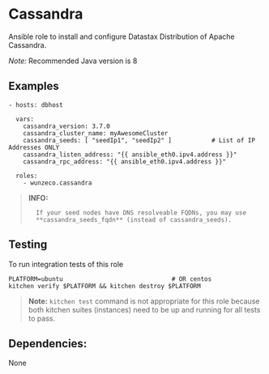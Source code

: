 Cassandra
========

Ansible role to install and configure Datastax Distribution of Apache Cassandra.

*Note:* Recommended Java version is 8

## Examples

```
- hosts: dbhost

  vars:
    cassandra_version: 3.7.0
    cassandra_cluster_name: myAwesomeCluster
    cassandra_seeds: [ "seedIp1", "seedIp2" ]  			# List of IP Addresses ONLY
    cassandra_listen_address: "{{ ansible_eth0.ipv4.address }}"
    cassandra_rpc_address: "{{ ansible_eth0.ipv4.address }}"

  roles:
    - wunzeco.cassandra
```
> **INFO:** 
>
> 		If your seed nodes have DNS resolveable FQDNs, you may use 
>		**cassandra_seeds_fqdn** (instead of cassandra_seeds).


## Testing

To run integration tests of this role

```
PLATFORM=ubuntu                              # OR centos
kitchen verify $PLATFORM && kitchen destroy $PLATFORM
```

> **Note:**
>   `kitchen test` command is not appropriate for this role because both kitchen
>    suites (instances) need to be up and running for all tests to pass.


## Dependencies:

None
